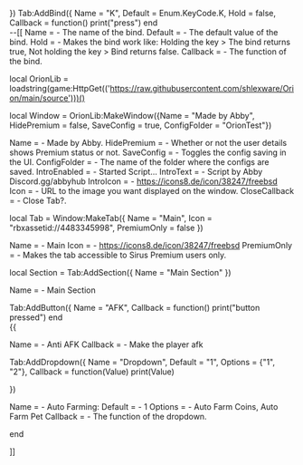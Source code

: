 
})
Tab:AddBind({
	Name = "K",
	Default = Enum.KeyCode.K,
	Hold = false,
	Callback = function()
		print("press")
	end    
--[[
Name = <string> - The name of the bind.
Default = <keycode> - The default value of the bind.
Hold = <bool> - Makes the bind work like: Holding the key > The bind returns true, Not holding the key > Bind returns false.
Callback = <function> - The function of the bind.


local OrionLib = loadstring(game:HttpGet(('https://raw.githubusercontent.com/shlexware/Orion/main/source')))()

local Window = OrionLib:MakeWindow({Name = "Made by Abby", HidePremium = false, SaveConfig = true, ConfigFolder = "OrionTest"})


Name = <string> - Made by Abby.
HidePremium = <bool> - Whether or not the user details shows Premium status or not.
SaveConfig = <bool> - Toggles the config saving in the UI.
ConfigFolder = <string> - The name of the folder where the configs are saved.
IntroEnabled = <bool> - Started Script...
IntroText = <string> - Script by Abby Discord.gg/abbyhub
IntroIcon = <string> - https://icons8.de/icon/38247/freebsd
Icon = <string> - URL to the image you want displayed on the window.
CloseCallback = <function> - Close Tab?.

local Tab = Window:MakeTab({
	Name = "Main",
	Icon = "rbxassetid://4483345998",
	PremiumOnly = false
})


Name = <string> - Main
Icon = <string> - https://icons8.de/icon/38247/freebsd
PremiumOnly = <bool> - Makes the tab accessible to Sirus Premium users only.


local Section = Tab:AddSection({
	Name = "Main Section"
})


Name = <string> - Main Section


Tab:AddButton({
	Name = "AFK",
	Callback = function()
      		print("button pressed")
  	end    
{{

Name = <string> - Anti AFK
Callback = <function> - Make the player afk


Tab:AddDropdown({
	Name = "Dropdown",
	Default = "1",
	Options = {"1", "2"},
	Callback = function(Value)
		print(Value)
	   
})


Name = <string> - Auto Farming:
Default = <string> - 1
Options = <table> - Auto Farm Coins, Auto Farm Pet
Callback = <function> - The function of the dropdown.

end

]]
